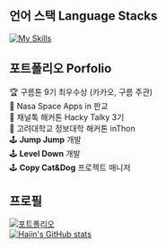 ## 언어 스택 Language Stacks
[![My Skills](https://skillicons.dev/icons?i=swift,flutter,nodejs,react,unity,python&theme=light)](#)

## 포트폴리오 Porfolio
🏆 구름톤 9기 최우수상 (카카오, 구름 주관)  
🚀 Nasa Space Apps in 판교  
💬 채널톡 해커톤 Hacky Talky 3기  
🏫 고려대학교 정보대학 해커톤 inThon  
🕹️ **Jump Jump** 개발      
🕹️ **Level Down** 개발  
🕹️ **Copy Cat&Dog** 프로젝트 매니저  

## 프로필
[![포트폴리오](https://skillicons.dev/icons?i=notion)](https://toroto.notion.site/1dc8e09429904dda9fbb6e5e78f3858f)   
[![Hajin's GitHub stats](https://github-readme-stats.vercel.app/api?username=wonhj12)](#)
